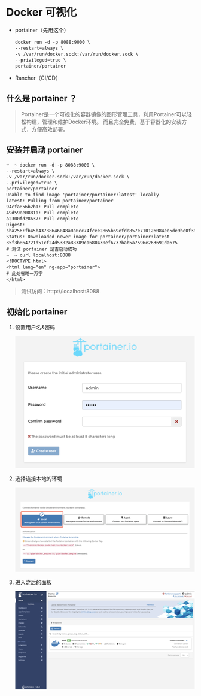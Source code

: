 # Docker 可视化

- portainer（先用这个）

  ```shell
  docker run -d -p 8088:9000 \
  --restart=always \
  -v /var/run/docker.sock:/var/run/docker.sock \
  --privileged=true \
  portainer/portainer
  ```

- Rancher（CI/CD）

## 什么是 portainer ？

> Portainer是一个可视化的容器镜像的图形管理工具，利用Portainer可以轻松构建，管理和维护Docker环境。 而且完全免费，基于容器化的安装方式，方便高效部署。

## 安装并启动 portainer

```shell
➜  ~ docker run -d -p 8088:9000 \
--restart=always \
-v /var/run/docker.sock:/var/run/docker.sock \
--privileged=true \
portainer/portainer
Unable to find image 'portainer/portainer:latest' locally
latest: Pulling from portainer/portainer
94cfa856b2b1: Pull complete
49d59ee0881a: Pull complete
a2300fd28637: Pull complete
Digest: sha256:fb45b43738646048a0a0cc74fcee2865b69efde857e710126084ee5de9be0f3f
Status: Downloaded newer image for portainer/portainer:latest
35f3b864721d51cf24d5382a88389ca680430ef6737bab5a7596e263691da675
# 测试 portainer 是否启动成功
➜  ~ curl localhost:8088
<!DOCTYPE html>
<html lang="en" ng-app="portainer">
# 此处省略一万字
</html>
```

> 测试访问：http://localhost:8088

## 初始化 portainer

1. 设置用户名&密码

   ![image-20210704221842658](images/image-20210704221842658.png)

2. 选择连接本地的环境

   ![image-20210704222847056](images/image-20210704222847056.png)

3. 进入之后的面板

   ![image-20210704223313782](images/image-20210704223313782.png)